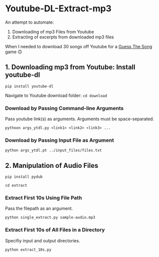 # Youtube-DL-Extract-mp3

An attempt to automate:

1. Downloading of mp3 Files from Youtube
2. Extracting of excerpts from downloaded mp3 files

When I needed to download 30 songs off Youtube for a [Guess The Song](https://songtrivia2.io/) game 🙃


## 1. Downloading mp3 from Youtube: Install youtube-dl
`pip install youtube-dl`

Navigate to Youtube download folder:
`cd download`

### Download by Passing Command-line Arguments
Pass youtube link(s) as arguments. Arguments must be space-separated.

`pythoon args_ytdl.py <link1> <link2> <link3> ...` 

### Download by Passing Input File as Argument
`python args_ytdl.pt ../input_files/files.txt`


## 2. Manipulation of Audio Files
`pip install pydub`

`cd extract`

### Extract First 10s Using File Path
Pass the filepath as an argument.

`python single_extract.py sample-audio.mp3`

### Extract First 10s of All Files in a Directory
Specifiy input and output directories.

`python extract_10s.py`

